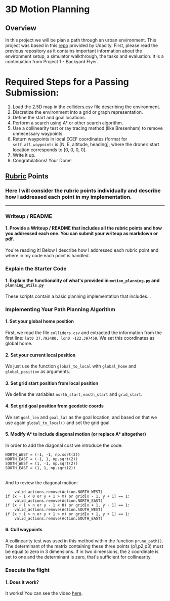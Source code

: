 # 3D Motion Planning

## Overview

In this project we will be plan a path through an urban environment. This project was based in this [repo](https://github.com/udacity/FCND-Motion-Planning) provided by Udacity. First, please read the previous repository as it contains important information about the environment setup, a simulator walkthrough, the tasks and evaluation. It is a continuation from Project 1 - Backyard Flyer.

# Required Steps for a Passing Submission:
1. Load the 2.5D map in the colliders.csv file describing the environment.
2. Discretize the environment into a grid or graph representation.
3. Define the start and goal locations.
4. Perform a search using A* or other search algorithm.
5. Use a collinearity test or ray tracing method (like Bresenham) to remove unnecessary waypoints.
6. Return waypoints in local ECEF coordinates (format for `self.all_waypoints` is [N, E, altitude, heading], where the drone’s start location corresponds to [0, 0, 0, 0].
7. Write it up.
8. Congratulations!  Your Done!

## [Rubric](https://review.udacity.com/#!/rubrics/1534/view) Points
### Here I will consider the rubric points individually and describe how I addressed each point in my implementation.  

---
### Writeup / README

#### 1. Provide a Writeup / README that includes all the rubric points and how you addressed each one.  You can submit your writeup as markdown or pdf.  

You're reading it! Below I describe how I addressed each rubric point and where in my code each point is handled.

### Explain the Starter Code

#### 1. Explain the functionality of what's provided in `motion_planning.py` and `planning_utils.py`
These scripts contain a basic planning implementation that includes...


### Implementing Your Path Planning Algorithm

#### 1. Set your global home position
First, we read the file ```colliders.csv``` and extracted the information from the first line: ```lat0 37.792480, lon0 -122.397450```. We set this coordinates as global home.

#### 2. Set your current local position
We just use the function ```global_to_local``` with ```global_home``` and ```global_position``` as arguments.

#### 3. Set grid start position from local position
We define the variables ```north_start```, ```easth_start``` and ```grid_start```.

#### 4. Set grid goal position from geodetic coords
We set ```goal_lon``` and ```goal_lat``` as the goal location, and based on that we use again ```global_to_local()``` and set the grid goal.

#### 5. Modify A* to include diagonal motion (or replace A* altogether)
In order to add the diagonal cost we introduce the code:
```
NORTH_WEST = (-1, -1, np.sqrt(2))
NORTH_EAST = (-1, 1, np.sqrt(2))
SOUTH_WEST = (1, -1, np.sqrt(2))
SOUTH_EAST = (1, 1, np.sqrt(2))
```
</br>
And to review the diagonal motion:

```if (x - 1 < 0 or y - 1 < 0) or grid[x - 1, y - 1] == 1:
    valid_actions.remove(Action.NORTH_WEST)
if (x - 1 < 0 or y + 1 > m) or grid[x - 1, y + 1] == 1:
    valid_actions.remove(Action.NORTH_EAST)
if (x + 1 > n or y - 1 < 0) or grid[x + 1, y - 1] == 1:
    valid_actions.remove(Action.SOUTH_WEST)
if (x + 1 > n or y + 1 > m) or grid[x + 1, y + 1] == 1:
    valid_actions.remove(Action.SOUTH_EAST)
```


#### 6. Cull waypoints 
A collinearity test was used in this method within the function ```prune_path()```. The determinant of the matrix containing these three points (p1,p2,p3) must be equal to zero in 3 dimensions. If in two dimensions, the z coordinate is set to one and the determinant is zero, that's sufficient for collinearity.

### Execute the flight
#### 1. Does it work?
It works!
You can see the video [here](https://drive.google.com/file/d/10rTnAqgG4Ue5qbIvtLLq5fJBzUvLsvBD/view?usp=sharing).


[//]: # (References)
[simulation]: ./img/simulation.gif

